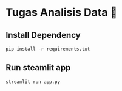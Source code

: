 # Tugas Analisis Data 🤩

## Install Dependency
```
pip install -r requirements.txt
```

## Run steamlit app
```
streamlit run app.py
```
